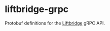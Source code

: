 # liftbridge-grpc

Protobuf definitions for the [Liftbridge](https://github.com/liftbridge-io/liftbridge) gRPC API.
